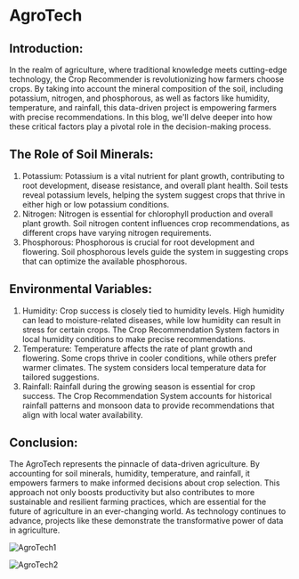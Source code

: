 # AgroTech
## Introduction:

In the realm of agriculture, where traditional knowledge meets cutting-edge technology, the Crop Recommender is revolutionizing how farmers choose crops. By taking into account the mineral composition of the soil, including potassium, nitrogen, and phosphorous, as well as factors like humidity, temperature, and rainfall, this data-driven project is empowering farmers with precise recommendations. In this blog, we'll delve deeper into how these critical factors play a pivotal role in the decision-making process.

## The Role of Soil Minerals:
1. Potassium: Potassium is a vital nutrient for plant growth, contributing to root development, disease resistance, and overall plant health. Soil tests reveal potassium levels, helping the system suggest crops that thrive in either high or low potassium conditions.
2. Nitrogen: Nitrogen is essential for chlorophyll production and overall plant growth. Soil nitrogen content influences crop recommendations, as different crops have varying nitrogen requirements.
3. Phosphorous: Phosphorous is crucial for root development and flowering. Soil phosphorous levels guide the system in suggesting crops that can optimize the available phosphorous.

   
## Environmental Variables:
1. Humidity: Crop success is closely tied to humidity levels. High humidity can lead to moisture-related diseases, while low humidity can result in stress for certain crops. The Crop Recommendation System factors in local humidity conditions to make precise recommendations.
2. Temperature: Temperature affects the rate of plant growth and flowering. Some crops thrive in cooler conditions, while others prefer warmer climates. The system considers local temperature data for tailored suggestions.
3. Rainfall: Rainfall during the growing season is essential for crop success. The Crop Recommendation System accounts for historical rainfall patterns and monsoon data to provide recommendations that align with local water availability.

## Conclusion:
The AgroTech represents the pinnacle of data-driven agriculture. By accounting for soil minerals, humidity, temperature, and rainfall, it empowers farmers to make informed decisions about crop selection. This approach not only boosts productivity but also contributes to more sustainable and resilient farming practices, which are essential for the future of agriculture in an ever-changing world. As technology continues to advance, projects like these demonstrate the transformative power of data in agriculture.

![AgroTech1](https://github.com/faizan0409/AgroTech/assets/113190716/a393b3ff-025d-49e4-8784-9c07a3655228)

![AgroTech2](https://github.com/faizan0409/AgroTech/assets/113190716/298b6974-1d23-41a1-b54b-e91b81c79877)
